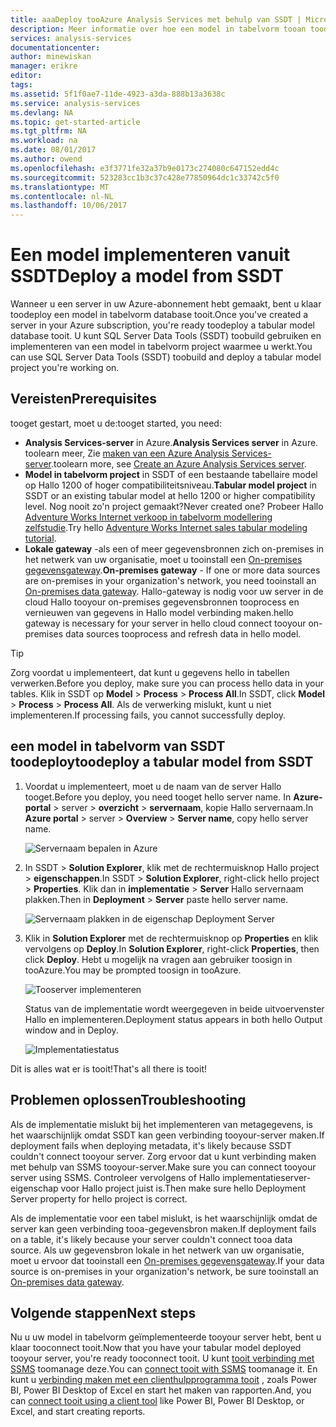 ```yaml
---
title: aaaDeploy tooAzure Analysis Services met behulp van SSDT | Microsoft Docs
description: Meer informatie over hoe een model in tabelvorm tooan toodeploy Azure Analysis Services-server met behulp van SSDT.
services: analysis-services
documentationcenter: 
author: minewiskan
manager: erikre
editor: 
tags: 
ms.assetid: 5f1f0ae7-11de-4923-a3da-888b13a3638c
ms.service: analysis-services
ms.devlang: NA
ms.topic: get-started-article
ms.tgt_pltfrm: NA
ms.workload: na
ms.date: 08/01/2017
ms.author: owend
ms.openlocfilehash: e3f3771fe32a37b9e0173c274080c647152edd4c
ms.sourcegitcommit: 523283cc1b3c37c428e77850964dc1c33742c5f0
ms.translationtype: MT
ms.contentlocale: nl-NL
ms.lasthandoff: 10/06/2017
---
```

# <a name="deploy-a-model-from-ssdt"></a><span data-ttu-id="22e66-103">Een model implementeren vanuit SSDT</span><span class="sxs-lookup"><span data-stu-id="22e66-103">Deploy a model from SSDT</span></span>
<span data-ttu-id="22e66-104">Wanneer u een server in uw Azure-abonnement hebt gemaakt, bent u klaar toodeploy een model in tabelvorm database tooit.</span><span class="sxs-lookup"><span data-stu-id="22e66-104">Once you've created a server in your Azure subscription, you're ready toodeploy a tabular model database tooit.</span></span> <span data-ttu-id="22e66-105">U kunt SQL Server Data Tools (SSDT) toobuild gebruiken en implementeren van een model in tabelvorm project waarmee u werkt.</span><span class="sxs-lookup"><span data-stu-id="22e66-105">You can use SQL Server Data Tools (SSDT) toobuild and deploy a tabular model project you're working on.</span></span> 

## <a name="prerequisites"></a><span data-ttu-id="22e66-106">Vereisten</span><span class="sxs-lookup"><span data-stu-id="22e66-106">Prerequisites</span></span>
<span data-ttu-id="22e66-107">tooget gestart, moet u de:</span><span class="sxs-lookup"><span data-stu-id="22e66-107">tooget started, you need:</span></span>

* <span data-ttu-id="22e66-108">**Analysis Services-server** in Azure.</span><span class="sxs-lookup"><span data-stu-id="22e66-108">**Analysis Services server** in Azure.</span></span> <span data-ttu-id="22e66-109">toolearn meer, Zie [maken van een Azure Analysis Services-server](analysis-services-create-server.md).</span><span class="sxs-lookup"><span data-stu-id="22e66-109">toolearn more, see [Create an Azure Analysis Services server](analysis-services-create-server.md).</span></span>
* <span data-ttu-id="22e66-110">**Model in tabelvorm project** in SSDT of een bestaande tabellaire model op Hallo 1200 of hoger compatibiliteitsniveau.</span><span class="sxs-lookup"><span data-stu-id="22e66-110">**Tabular model project** in SSDT or an existing tabular model at hello 1200 or higher compatibility level.</span></span> <span data-ttu-id="22e66-111">Nog nooit zo'n project gemaakt?</span><span class="sxs-lookup"><span data-stu-id="22e66-111">Never created one?</span></span> <span data-ttu-id="22e66-112">Probeer Hallo [Adventure Works Internet verkoop in tabelvorm modellering zelfstudie](https://msdn.microsoft.com/library/hh231691.aspx).</span><span class="sxs-lookup"><span data-stu-id="22e66-112">Try hello [Adventure Works Internet sales tabular modeling tutorial](https://msdn.microsoft.com/library/hh231691.aspx).</span></span>
* <span data-ttu-id="22e66-113">**Lokale gateway** -als een of meer gegevensbronnen zich on-premises in het netwerk van uw organisatie, moet u tooinstall een [On-premises gegevensgateway](analysis-services-gateway.md).</span><span class="sxs-lookup"><span data-stu-id="22e66-113">**On-premises gateway** - If one or more data sources are on-premises in your organization's network, you need tooinstall an [On-premises data gateway](analysis-services-gateway.md).</span></span> <span data-ttu-id="22e66-114">Hallo-gateway is nodig voor uw server in de cloud Hallo tooyour on-premises gegevensbronnen tooprocess en vernieuwen van gegevens in Hallo model verbinding maken.</span><span class="sxs-lookup"><span data-stu-id="22e66-114">hello gateway is necessary for your server in hello cloud connect tooyour on-premises data sources tooprocess and refresh data in hello model.</span></span>

> [!TIP]
> <span data-ttu-id="22e66-115">Zorg voordat u implementeert, dat kunt u gegevens hello in tabellen verwerken.</span><span class="sxs-lookup"><span data-stu-id="22e66-115">Before you deploy, make sure you can process hello data in your tables.</span></span> <span data-ttu-id="22e66-116">Klik in SSDT op **Model** > **Process** > **Process All**.</span><span class="sxs-lookup"><span data-stu-id="22e66-116">In SSDT, click **Model** > **Process** > **Process All**.</span></span> <span data-ttu-id="22e66-117">Als de verwerking mislukt, kunt u niet implementeren.</span><span class="sxs-lookup"><span data-stu-id="22e66-117">If processing fails, you cannot successfully deploy.</span></span>
> 
> 

## <a name="toodeploy-a-tabular-model-from-ssdt"></a><span data-ttu-id="22e66-118">een model in tabelvorm van SSDT toodeploy</span><span class="sxs-lookup"><span data-stu-id="22e66-118">toodeploy a tabular model from SSDT</span></span>

1. <span data-ttu-id="22e66-119">Voordat u implementeert, moet u de naam van de server Hallo tooget.</span><span class="sxs-lookup"><span data-stu-id="22e66-119">Before you deploy, you need tooget hello server name.</span></span> <span data-ttu-id="22e66-120">In **Azure-portal** > server > **overzicht** > **servernaam**, kopie Hallo servernaam.</span><span class="sxs-lookup"><span data-stu-id="22e66-120">In **Azure portal** > server > **Overview** > **Server name**, copy hello server name.</span></span>
   
    ![Servernaam bepalen in Azure](./media/analysis-services-deploy/aas-deploy-get-server-name.png)
2. <span data-ttu-id="22e66-122">In SSDT > **Solution Explorer**, klik met de rechtermuisknop Hallo project > **eigenschappen**.</span><span class="sxs-lookup"><span data-stu-id="22e66-122">In SSDT > **Solution Explorer**, right-click hello project > **Properties**.</span></span> <span data-ttu-id="22e66-123">Klik dan in **implementatie** > **Server** Hallo servernaam plakken.</span><span class="sxs-lookup"><span data-stu-id="22e66-123">Then in **Deployment** > **Server** paste hello server name.</span></span>   
   
    ![Servernaam plakken in de eigenschap Deployment Server](./media/analysis-services-deploy/aas-deploy-deployment-server-property.png)
3. <span data-ttu-id="22e66-125">Klik in **Solution Explorer** met de rechtermuisknop op **Properties** en klik vervolgens op **Deploy**.</span><span class="sxs-lookup"><span data-stu-id="22e66-125">In **Solution Explorer**, right-click **Properties**, then click **Deploy**.</span></span> <span data-ttu-id="22e66-126">Hebt u mogelijk na vragen aan gebruiker toosign in tooAzure.</span><span class="sxs-lookup"><span data-stu-id="22e66-126">You may be prompted toosign in tooAzure.</span></span>
   
    ![Tooserver implementeren](./media/analysis-services-deploy/aas-deploy-deploy.png)
   
    <span data-ttu-id="22e66-128">Status van de implementatie wordt weergegeven in beide uitvoervenster Hallo en implementeren.</span><span class="sxs-lookup"><span data-stu-id="22e66-128">Deployment status appears in both hello Output window and in Deploy.</span></span>
   
    ![Implementatiestatus](./media/analysis-services-deploy/aas-deploy-status.png)

<span data-ttu-id="22e66-130">Dit is alles wat er is tooit!</span><span class="sxs-lookup"><span data-stu-id="22e66-130">That's all there is tooit!</span></span>


## <a name="troubleshooting"></a><span data-ttu-id="22e66-131">Problemen oplossen</span><span class="sxs-lookup"><span data-stu-id="22e66-131">Troubleshooting</span></span>
<span data-ttu-id="22e66-132">Als de implementatie mislukt bij het implementeren van metagegevens, is het waarschijnlijk omdat SSDT kan geen verbinding tooyour-server maken.</span><span class="sxs-lookup"><span data-stu-id="22e66-132">If deployment fails when deploying metadata, it's likely because SSDT couldn't connect tooyour server.</span></span> <span data-ttu-id="22e66-133">Zorg ervoor dat u kunt verbinding maken met behulp van SSMS tooyour-server.</span><span class="sxs-lookup"><span data-stu-id="22e66-133">Make sure you can connect tooyour server using SSMS.</span></span> <span data-ttu-id="22e66-134">Controleer vervolgens of Hallo implementatieserver-eigenschap voor Hallo project juist is.</span><span class="sxs-lookup"><span data-stu-id="22e66-134">Then make sure hello Deployment Server property for hello project is correct.</span></span>

<span data-ttu-id="22e66-135">Als de implementatie voor een tabel mislukt, is het waarschijnlijk omdat de server kan geen verbinding tooa-gegevensbron maken.</span><span class="sxs-lookup"><span data-stu-id="22e66-135">If deployment fails on a table, it's likely because your server couldn't connect tooa data source.</span></span> <span data-ttu-id="22e66-136">Als uw gegevensbron lokale in het netwerk van uw organisatie, moet u ervoor dat tooinstall een [On-premises gegevensgateway](analysis-services-gateway.md).</span><span class="sxs-lookup"><span data-stu-id="22e66-136">If your data source is on-premises in your organization's network, be sure tooinstall an [On-premises data gateway](analysis-services-gateway.md).</span></span>

## <a name="next-steps"></a><span data-ttu-id="22e66-137">Volgende stappen</span><span class="sxs-lookup"><span data-stu-id="22e66-137">Next steps</span></span>
<span data-ttu-id="22e66-138">Nu u uw model in tabelvorm geïmplementeerde tooyour server hebt, bent u klaar tooconnect tooit.</span><span class="sxs-lookup"><span data-stu-id="22e66-138">Now that you have your tabular model deployed tooyour server, you're ready tooconnect tooit.</span></span> <span data-ttu-id="22e66-139">U kunt [tooit verbinding met SSMS](analysis-services-manage.md) toomanage deze.</span><span class="sxs-lookup"><span data-stu-id="22e66-139">You can [connect tooit with SSMS](analysis-services-manage.md) toomanage it.</span></span> <span data-ttu-id="22e66-140">En kunt u [verbinding maken met een clienthulpprogramma tooit](analysis-services-connect.md) , zoals Power BI, Power BI Desktop of Excel en start het maken van rapporten.</span><span class="sxs-lookup"><span data-stu-id="22e66-140">And, you can [connect tooit using a client tool](analysis-services-connect.md) like Power BI, Power BI Desktop, or Excel, and start creating reports.</span></span>

